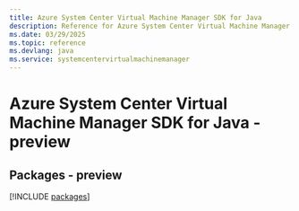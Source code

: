 ```yaml
---
title: Azure System Center Virtual Machine Manager SDK for Java
description: Reference for Azure System Center Virtual Machine Manager SDK for Java
ms.date: 03/29/2025
ms.topic: reference
ms.devlang: java
ms.service: systemcentervirtualmachinemanager
---
```

# Azure System Center Virtual Machine Manager SDK for Java - preview
## Packages - preview
[!INCLUDE [packages](system-center-virtual-machine-manager-index.md)]